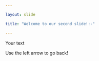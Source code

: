 ```yaml
---

layout: slide

title: "Welcome to our second slide!:-"

---
```


Your text

Use the left arrow to go back!
